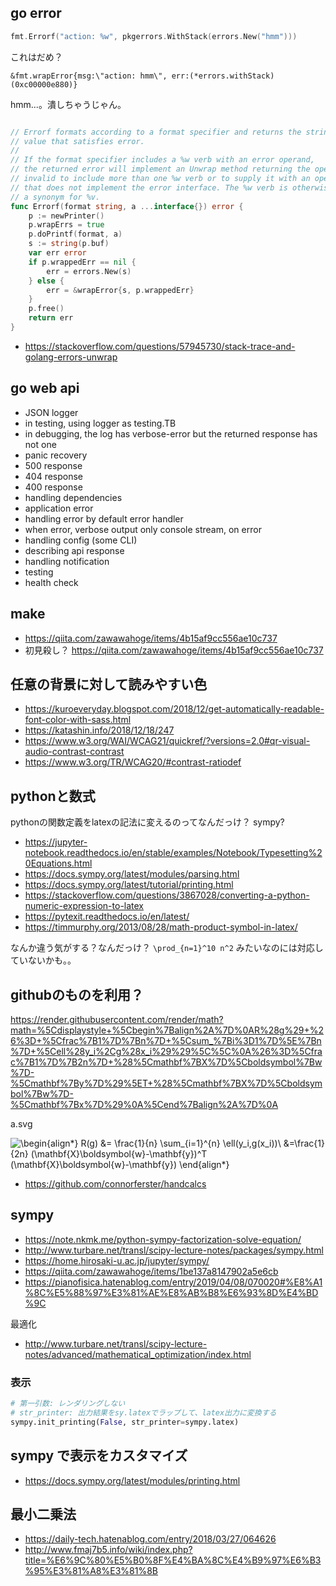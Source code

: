 ## go error

```go
fmt.Errorf("action: %w", pkgerrors.WithStack(errors.New("hmm")))
```

これはだめ？

```
&fmt.wrapError{msg:\"action: hmm\", err:(*errors.withStack)(0xc00000e880)}
```

hmm...。潰しちゃうじゃん。

```go

// Errorf formats according to a format specifier and returns the string as a
// value that satisfies error.
//
// If the format specifier includes a %w verb with an error operand,
// the returned error will implement an Unwrap method returning the operand. It is
// invalid to include more than one %w verb or to supply it with an operand
// that does not implement the error interface. The %w verb is otherwise
// a synonym for %v.
func Errorf(format string, a ...interface{}) error {
	p := newPrinter()
	p.wrapErrs = true
	p.doPrintf(format, a)
	s := string(p.buf)
	var err error
	if p.wrappedErr == nil {
		err = errors.New(s)
	} else {
		err = &wrapError{s, p.wrappedErr}
	}
	p.free()
	return err
}
```

- https://stackoverflow.com/questions/57945730/stack-trace-and-golang-errors-unwrap

## go web api

- JSON logger
- in testing, using logger as testing.TB
- in debugging, the log has verbose-error but the returned response has not one
- panic recovery
- 500 response
- 404 response
- 400 response
- handling dependencies
- application error
- handling error by default error handler
- when error, verbose output only console stream, on error
- handling config (some CLI)
- describing api response
- handling notification
- testing
- health check

## make

- https://qiita.com/zawawahoge/items/4b15af9cc556ae10c737
- 初見殺し？ https://qiita.com/zawawahoge/items/4b15af9cc556ae10c737

## 任意の背景に対して読みやすい色

- https://kuroeveryday.blogspot.com/2018/12/get-automatically-readable-font-color-with-sass.html
- https://katashin.info/2018/12/18/247
- https://www.w3.org/WAI/WCAG21/quickref/?versions=2.0#qr-visual-audio-contrast-contrast
- https://www.w3.org/TR/WCAG20/#contrast-ratiodef

## pythonと数式


pythonの関数定義をlatexの記法に変えるのってなんだっけ？
sympy?

- https://jupyter-notebook.readthedocs.io/en/stable/examples/Notebook/Typesetting%20Equations.html
- https://docs.sympy.org/latest/modules/parsing.html
- https://docs.sympy.org/latest/tutorial/printing.html
- https://stackoverflow.com/questions/3867028/converting-a-python-numeric-expression-to-latex
- https://pytexit.readthedocs.io/en/latest/
- https://timmurphy.org/2013/08/28/math-product-symbol-in-latex/

なんか違う気がする？なんだっけ？
`\prod_{n=1}^10 n^2` みたいなのには対応していないかも。。

## githubのものを利用？

https://render.githubusercontent.com/render/math?math=%5Cdisplaystyle+%5Cbegin%7Balign%2A%7D%0AR%28g%29+%26%3D+%5Cfrac%7B1%7D%7Bn%7D+%5Csum_%7Bi%3D1%7D%5E%7Bn%7D+%5Cell%28y_i%2Cg%28x_i%29%29%5C%5C%0A%26%3D%5Cfrac%7B1%7D%7B2n%7D+%28%5Cmathbf%7BX%7D%5Cboldsymbol%7Bw%7D-%5Cmathbf%7By%7D%29%5ET+%28%5Cmathbf%7BX%7D%5Cboldsymbol%7Bw%7D-%5Cmathbf%7Bx%7D%29%0A%5Cend%7Balign%2A%7D%0A

a.svg

![\begin{align*}
R(g) &= \frac{1}{n} \sum_{i=1}^{n} \ell(y_i,g(x_i))\\
&=\frac{1}{2n} (\mathbf{X}\boldsymbol{w}-\mathbf{y})^T (\mathbf{X}\boldsymbol{w}-\mathbf{y})
\end{align*}
](https://render.githubusercontent.com/render/math?math=%5Cdisplaystyle+%5Cbegin%7Balign%2A%7D%0AR%28g%29+%26%3D+%5Cfrac%7B1%7D%7Bn%7D+%5Csum_%7Bi%3D1%7D%5E%7Bn%7D+%5Cell%28y_i%2Cg%28x_i%29%29%5C%5C%0A%26%3D%5Cfrac%7B1%7D%7B2n%7D+%28%5Cmathbf%7BX%7D%5Cboldsymbol%7Bw%7D-%5Cmathbf%7By%7D%29%5ET+%28%5Cmathbf%7BX%7D%5Cboldsymbol%7Bw%7D-%5Cmathbf%7By%7D%29%0A%5Cend%7Balign%2A%7D%0A)

- https://github.com/connorferster/handcalcs

## sympy

- https://note.nkmk.me/python-sympy-factorization-solve-equation/
- http://www.turbare.net/transl/scipy-lecture-notes/packages/sympy.html
- https://home.hirosaki-u.ac.jp/jupyter/sympy/
- https://qiita.com/zawawahoge/items/1be137a8147902a5e6cb
- https://pianofisica.hatenablog.com/entry/2019/04/08/070020#%E8%A1%8C%E5%88%97%E3%81%AE%E8%AB%B8%E6%93%8D%E4%BD%9C

最適化

- http://www.turbare.net/transl/scipy-lecture-notes/advanced/mathematical_optimization/index.html

### 表示

```python
# 第一引数: レンダリングしない
# str_printer: 出力結果をsy.latexでラップして、latex出力に変換する
sympy.init_printing(False, str_printer=sympy.latex)
```

## sympy で表示をカスタマイズ

- https://docs.sympy.org/latest/modules/printing.html

## 最小二乗法

- https://daily-tech.hatenablog.com/entry/2018/03/27/064626
- http://www.fmaj7b5.info/wiki/index.php?title=%E6%9C%80%E5%B0%8F%E4%BA%8C%E4%B9%97%E6%B3%95%E3%81%A8%E3%81%8B



